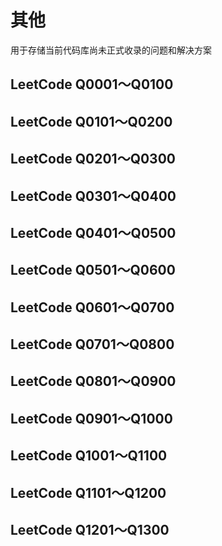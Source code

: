 # 其他

用于存储当前代码库尚未正式收录的问题和解决方案

## LeetCode Q0001～Q0100

## LeetCode Q0101～Q0200

## LeetCode Q0201～Q0300

## LeetCode Q0301～Q0400

## LeetCode Q0401～Q0500

## LeetCode Q0501～Q0600

## LeetCode Q0601～Q0700

## LeetCode Q0701～Q0800

## LeetCode Q0801～Q0900

## LeetCode Q0901～Q1000

## LeetCode Q1001～Q1100

## LeetCode Q1101～Q1200

## LeetCode Q1201～Q1300

